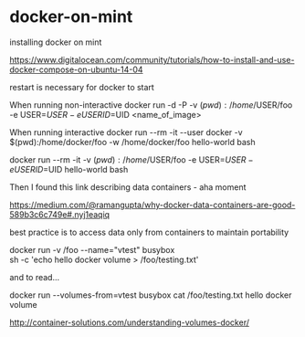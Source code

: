 # docker-on-mint
installing docker on mint

https://www.digitalocean.com/community/tutorials/how-to-install-and-use-docker-compose-on-ubuntu-14-04

restart is necessary for docker to start

When running non-interactive
docker run -d -P -v $(pwd):/home/$USER/foo \
-e USER=$USER  -e USERID=$UID <name_of_image>

When running interactive
docker run --rm -it --user docker -v $(pwd):/home/docker/foo -w /home/docker/foo hello-world bash

docker run --rm -it -v $(pwd):/home/$USER/foo -e USER=$USER  -e USERID=$UID hello-world bash

Then I found this link describing data containers - aha moment

https://medium.com/@ramangupta/why-docker-data-containers-are-good-589b3c6c749e#.nyj1eaqiq

best practice is to access data only from containers to maintain portability

docker run -v /foo --name="vtest" busybox \
  sh -c 'echo hello docker volume > /foo/testing.txt'
  
and to read...

docker run --volumes-from=vtest busybox cat /foo/testing.txt
hello docker volume

http://container-solutions.com/understanding-volumes-docker/
